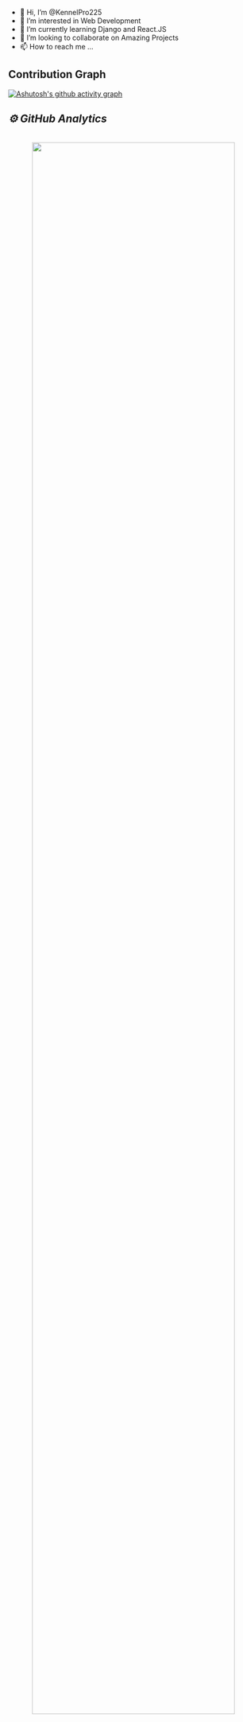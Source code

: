 - 👋 Hi, I’m @KennelPro225
- 👀 I’m interested in Web Development
- 🌱 I’m currently learning Django and React.JS
- 💞️ I’m looking to collaborate on Amazing Projects
- 📫 How to reach me ...
<!---
KennelPro225/KennelPro225 is a ✨ special ✨ repository because its `README.md` (this file) appears on your GitHub profile.
You can click the Preview link to take a look at your changes.
--->

## Contribution Graph

[![Ashutosh's github activity graph](https://github-readme-activity-graph.cyclic.app/graph?username=KennelPro225&theme=react-dark)]()

<h2><i>⚙️ GitHub Analytics</i></h2>
<p align="center">
<br/>
<img width="90%" src="https://github-readme-streak-stats.herokuapp.com/?user=KennelPro225&show_icons=true&locale=en&layout=demo&theme=merko&hide_border=true" />

